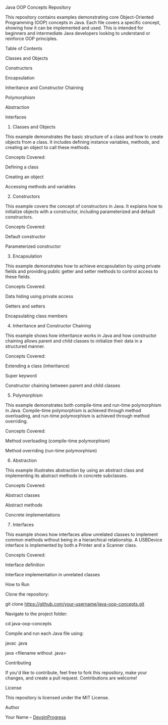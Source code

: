Java OOP Concepts Repository

This repository contains examples demonstrating core Object-Oriented Programming (OOP) concepts in Java. Each file covers a specific concept, showing how it can be implemented and used. This is intended for beginners and intermediate Java developers looking to understand or reinforce OOP principles.

Table of Contents

Classes and Objects

Constructors

Encapsulation

Inheritance and Constructor Chaining

Polymorphism

Abstraction

Interfaces

1. Classes and Objects

This example demonstrates the basic structure of a class and how to create objects from a class. It includes defining instance variables, methods, and creating an object to call these methods.

Concepts Covered:

Defining a class

Creating an object

Accessing methods and variables

2. Constructors

This example covers the concept of constructors in Java. It explains how to initialize objects with a constructor, including parameterized and default constructors.

Concepts Covered:

Default constructor

Parameterized constructor

3. Encapsulation

This example demonstrates how to achieve encapsulation by using private fields and providing public getter and setter methods to control access to these fields.

Concepts Covered:

Data hiding using private access

Getters and setters

Encapsulating class members

4. Inheritance and Constructor Chaining

This example shows how inheritance works in Java and how constructor chaining allows parent and child classes to initialize their data in a structured manner.

Concepts Covered:

Extending a class (inheritance)

Super keyword

Constructor chaining between parent and child classes

5. Polymorphism

This example demonstrates both compile-time and run-time polymorphism in Java. Compile-time polymorphism is achieved through method overloading, and run-time polymorphism is achieved through method overriding.

Concepts Covered:

Method overloading (compile-time polymorphism)

Method overriding (run-time polymorphism)

6. Abstraction

This example illustrates abstraction by using an abstract class and implementing its abstract methods in concrete subclasses.

Concepts Covered:

Abstract classes

Abstract methods

Concrete implementations

7. Interfaces

This example shows how interfaces allow unrelated classes to implement common methods without being in a hierarchical relationship. A USBDevice interface is implemented by both a Printer and a Scanner class.

Concepts Covered:

Interface definition

Interface implementation in unrelated classes

How to Run

Clone the repository:

git clone https://github.com/your-username/java-oop-concepts.git

Navigate to the project folder:

cd java-oop-concepts

Compile and run each Java file using:

javac <filename>.java

java <filename without .java>


Contributing

If you'd like to contribute, feel free to fork this repository, make your changes, and create a pull request. Contributions are welcome!

License

This repository is licensed under the MIT License.

Author

Your Name – [DevsInProgress](https://github.com/devsquad554)
